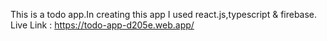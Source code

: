 This is a todo app.In creating this app I used react.js,typescript & firebase.
Live Link : https://todo-app-d205e.web.app/


